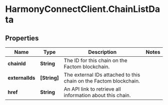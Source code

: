 # HarmonyConnectClient.ChainListData

## Properties
Name | Type | Description | Notes
------------ | ------------- | ------------- | -------------
**chainId** | **String** | The ID for this chain on the Factom blockchain. | 
**externalIds** | **[String]** | The external IDs attached to this chain on the Factom blockchain. | 
**href** | **String** | An API link to retrieve all information about this chain. | 


